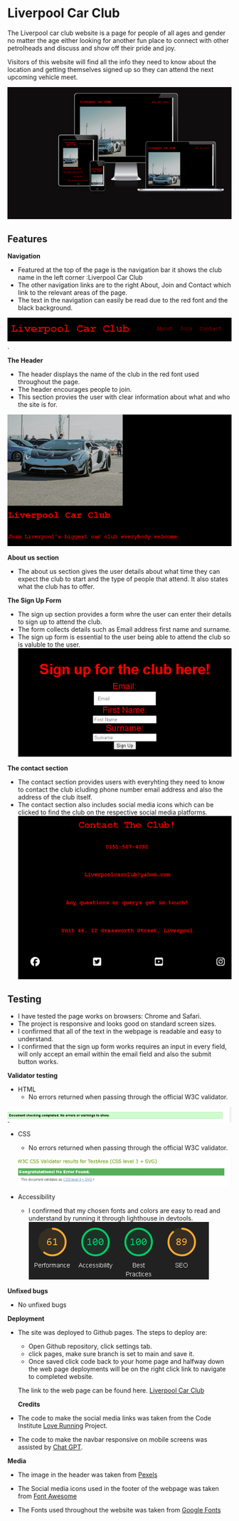 # Liverpool Car Club

The Liverpool car club website is a page for people of all ages and gender no matter the age either looking for another fun place to connect with other petrolheads and discuss and show off their pride and joy.

Visitors of this website will find all the info they need to know about the location and getting themselves signed up so they can attend the next upcoming vehicle meet.

![amiresponsive preview](README.md_images/preview_of_web_page.png)

## Features
**Navigation**
   + Featured at the top of the page is the navigation bar it shows the club name in the left corner :Liverpool Car Club
   + The other navigation links are to the right About, Join and Contact which link to the relevant areas of the page.
   + The text in the navigation can easily be read due to the red font and the black background.

   ![navbar screenshot](README.md_images/lcc_navbar.png).

**The Header**
   + The header displays the name of the club in the red font used throughout the page.
   + The header encourages people to join.
   + This section provies the user with clear information about what and who the site is for.

   ![header info screenshot](README.md_images/picture_header_lcc.png)

**About us section**
   + The about us section gives the user details about what time they can expect the club to start and the type of people that attend. It also states what the club has to offer.

**The Sign Up Form**
   + The sign up section provides a form whre the user can enter their details to sign up to attend the club.
   + The form collects details such as Email address first name and surname.
   + The sign up form is essential to the user being able to attend the club so is valuble to the user.
   ![sign up form screenshot](README.md_images/sign_up_form_LCC.png)

**The contact section**
   + The contact section provides users with everyhting they need to know to contact the club icluding phone number email address and also the address of the club itself.
   + The contact section also includes social media icons which can be clicked to find the club on the respective social media platforms.
![contact_section_screenshot](README.md_images/Contact_Section.png)

## Testing
* I have tested the page works on browsers: Chrome and Safari.
* The project is responsive and looks good on standard screen sizes.
* I confirmed that all of the text in the webpage is readable and easy to understand.
* I confirmed that the sign up form works requires an input in every field, will only accept an email within the email field and also the submit button works.

**Validator testing**
* HTML
  + No errors returned when passing through the official W3C validator.

![html_val_screenshot](README.md_images/html_val_test_proof.png)

* CSS
   + No errors returned when passing through the official W3C validator.

   ![css_val_screenshot](README.md_images/css_val_test_proof.png)


* Accessibility
   + I confirmed that my chosen fonts and colors are easy to read and understand by running it through lighthouse in devtools.
   ![lighthouse_screenshot](README.md_images/lighthouse_score.png)

**Unfixed bugs**
- No unfixed bugs

**Deployment**
* The site was deployed to Github pages. The steps to deploy are:
   + Open Github repository, click settings tab.
   + click pages, make sure branch is set to main and save it.
   + Once saved click code back to your home page and halfway down the web page deployments will be on the right click link to navigate to completed website.

   The link to the web page can be found here. [Liverpool Car Club](https://lfcdavids.github.io/LPL-CAR-CLUB-MAIN-MAIN/)

   **Credits**
+ The code to make the social media links was taken from the Code Institute [Love Running](https://lfcdavids.github.io/Love-Running/) Project.

+ The code to make the navbar responsive on mobile screens was assisted by [Chat GPT](https://chatgpt.com/).

**Media** 
+ The image in the header was taken from [Pexels](https://www.pexels.com/)

+ The Social media icons used in the footer of the webpage was taken from [Font Awesome](https://fontawesome.com/)

+ The Fonts used throughout the website was taken from [Google Fonts](https://fonts.google.com/)